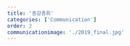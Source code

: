 ```yaml
---
title: '종강총회'
categories: ['Communication']
order: 2
communicationimage: './2019_final.jpg'
---
```

